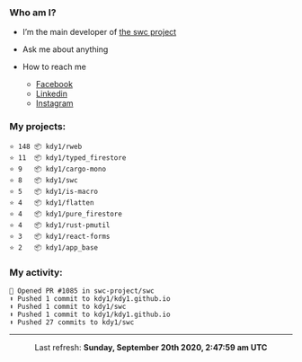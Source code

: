 ### Who am I?

- I’m the main developer of [the swc project](https://github.com/swc-project/swc)

- Ask me about anything

- How to reach me
  - [Facebook](https://www.facebook.com/profile.php?id=100024888122318)
  - [Linkedin](https://www.linkedin.com/in/kdy1/)
  - [Instagram](https://www.instagram.com/kdy1123/)

### My projects:

```
⭐️ 148 📦 kdy1/rweb
⭐️ 11  📦 kdy1/typed_firestore
⭐️ 9   📦 kdy1/cargo-mono
⭐️ 8   📦 kdy1/swc
⭐️ 5   📦 kdy1/is-macro
⭐️ 4   📦 kdy1/flatten
⭐️ 4   📦 kdy1/pure_firestore
⭐️ 4   📦 kdy1/rust-pmutil
⭐️ 3   📦 kdy1/react-forms
⭐️ 2   📦 kdy1/app_base
```

### My activity:

```
💪 Opened PR #1085 in swc-project/swc
⬆️ Pushed 1 commit to kdy1/kdy1.github.io
⬆️ Pushed 1 commit to kdy1/swc
⬆️ Pushed 1 commit to kdy1/kdy1.github.io
⬆️ Pushed 27 commits to kdy1/swc
```

------------
<p align="center">Last refresh: <b>Sunday, September 20th 2020, 2:47:59 am UTC</b></p>